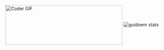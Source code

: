 <img align="center" src="https://user-images.githubusercontent.com/47611900/99095951-8162aa00-25b4-11eb-8dca-d8395eaf8a20.gif" alt="Coder GIF" width="367" height="126">
<img alt="guidoenr stats" src="https://github-readme-stats.vercel.app/api?username=guidoenr&show_icons=true&theme=midnight-purple"> </p>
